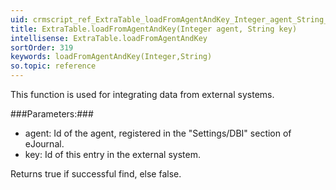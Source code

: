 ```yaml
---
uid: crmscript_ref_ExtraTable_loadFromAgentAndKey_Integer_agent_String_key
title: ExtraTable.loadFromAgentAndKey(Integer agent, String key)
intellisense: ExtraTable.loadFromAgentAndKey
sortOrder: 319
keywords: loadFromAgentAndKey(Integer,String)
so.topic: reference
---
```


This function is used for integrating data from external systems.



###Parameters:###


 - agent: Id of the agent, registered in the "Settings/DBI" section of eJournal.
 - key: Id of this entry in the external system.


Returns true if successful find, else false.



